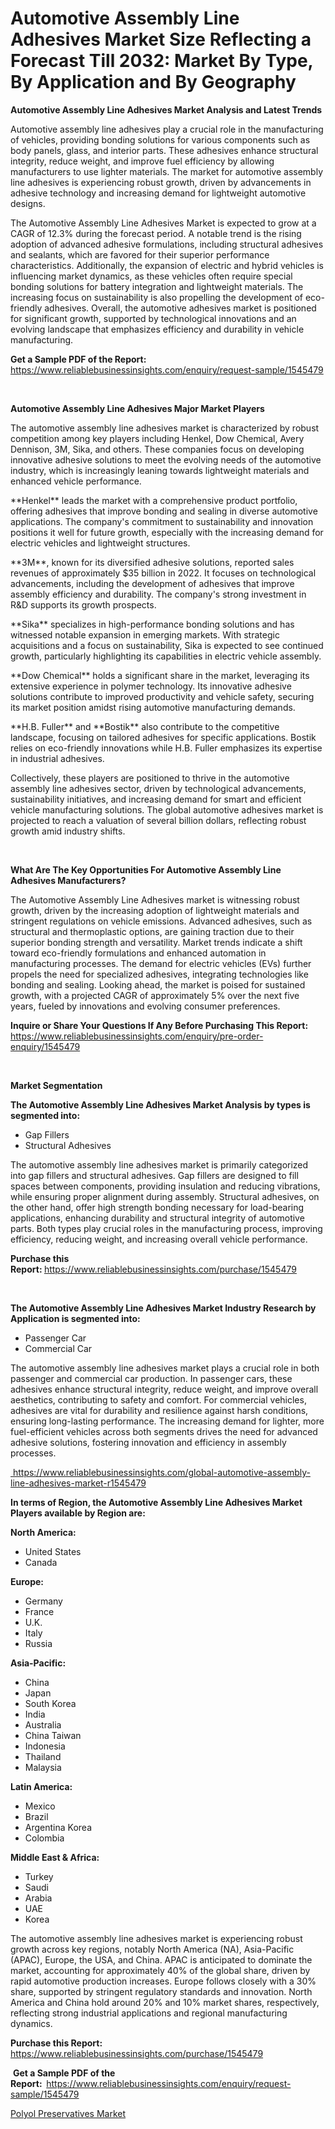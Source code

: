 <p><h1>Automotive Assembly Line Adhesives Market Size Reflecting a Forecast Till 2032: Market By Type, By Application and By Geography</h1></p><p><strong>Automotive Assembly Line Adhesives Market Analysis and Latest Trends</strong></p>
<p><p>Automotive assembly line adhesives play a crucial role in the manufacturing of vehicles, providing bonding solutions for various components such as body panels, glass, and interior parts. These adhesives enhance structural integrity, reduce weight, and improve fuel efficiency by allowing manufacturers to use lighter materials. The market for automotive assembly line adhesives is experiencing robust growth, driven by advancements in adhesive technology and increasing demand for lightweight automotive designs.</p><p>The Automotive Assembly Line Adhesives Market is expected to grow at a CAGR of 12.3% during the forecast period. A notable trend is the rising adoption of advanced adhesive formulations, including structural adhesives and sealants, which are favored for their superior performance characteristics. Additionally, the expansion of electric and hybrid vehicles is influencing market dynamics, as these vehicles often require special bonding solutions for battery integration and lightweight materials. The increasing focus on sustainability is also propelling the development of eco-friendly adhesives. Overall, the automotive adhesives market is positioned for significant growth, supported by technological innovations and an evolving landscape that emphasizes efficiency and durability in vehicle manufacturing.</p></p>
<p><strong>Get a Sample PDF of the Report:&nbsp;</strong> <a href="https://www.reliablebusinessinsights.com/enquiry/request-sample/1545479?utm_campaign=3288&utm_medium=2&utm_source=Github&utm_content=ia&utm_term=02042025&utm_id=automotive-assembly-line-adhesives">https://www.reliablebusinessinsights.com/enquiry/request-sample/1545479</a></p>
<p>&nbsp;</p>
<p><strong>Automotive Assembly Line Adhesives Major Market Players</strong></p>
<p><p>The automotive assembly line adhesives market is characterized by robust competition among key players including Henkel, Dow Chemical, Avery Dennison, 3M, Sika, and others. These companies focus on developing innovative adhesive solutions to meet the evolving needs of the automotive industry, which is increasingly leaning towards lightweight materials and enhanced vehicle performance.</p><p>**Henkel** leads the market with a comprehensive product portfolio, offering adhesives that improve bonding and sealing in diverse automotive applications. The company's commitment to sustainability and innovation positions it well for future growth, especially with the increasing demand for electric vehicles and lightweight structures.</p><p>**3M**, known for its diversified adhesive solutions, reported sales revenues of approximately $35 billion in 2022. It focuses on technological advancements, including the development of adhesives that improve assembly efficiency and durability. The company's strong investment in R&D supports its growth prospects.</p><p>**Sika** specializes in high-performance bonding solutions and has witnessed notable expansion in emerging markets. With strategic acquisitions and a focus on sustainability, Sika is expected to see continued growth, particularly highlighting its capabilities in electric vehicle assembly.</p><p>**Dow Chemical** holds a significant share in the market, leveraging its extensive experience in polymer technology. Its innovative adhesive solutions contribute to improved productivity and vehicle safety, securing its market position amidst rising automotive manufacturing demands. </p><p>**H.B. Fuller** and **Bostik** also contribute to the competitive landscape, focusing on tailored adhesives for specific applications. Bostik relies on eco-friendly innovations while H.B. Fuller emphasizes its expertise in industrial adhesives.</p><p>Collectively, these players are positioned to thrive in the automotive assembly line adhesives sector, driven by technological advancements, sustainability initiatives, and increasing demand for smart and efficient vehicle manufacturing solutions. The global automotive adhesives market is projected to reach a valuation of several billion dollars, reflecting robust growth amid industry shifts.</p></p>
<p>&nbsp;</p>
<p><strong>What Are The Key Opportunities For Automotive Assembly Line Adhesives Manufacturers?</strong></p>
<p><p>The Automotive Assembly Line Adhesives market is witnessing robust growth, driven by the increasing adoption of lightweight materials and stringent regulations on vehicle emissions. Advanced adhesives, such as structural and thermoplastic options, are gaining traction due to their superior bonding strength and versatility. Market trends indicate a shift toward eco-friendly formulations and enhanced automation in manufacturing processes. The demand for electric vehicles (EVs) further propels the need for specialized adhesives, integrating technologies like bonding and sealing. Looking ahead, the market is poised for sustained growth, with a projected CAGR of approximately 5% over the next five years, fueled by innovations and evolving consumer preferences.</p></p>
<p><strong>Inquire or Share Your Questions If Any Before Purchasing This Report:</strong> <a href="https://www.reliablebusinessinsights.com/enquiry/pre-order-enquiry/1545479?utm_campaign=3288&utm_medium=2&utm_source=Github&utm_content=ia&utm_term=02042025&utm_id=automotive-assembly-line-adhesives">https://www.reliablebusinessinsights.com/enquiry/pre-order-enquiry/1545479</a></p>
<p>&nbsp;</p>
<p><strong>Market Segmentation</strong></p>
<p><strong>The Automotive Assembly Line Adhesives Market Analysis by types is segmented into:</strong></p>
<p><ul><li>Gap Fillers</li><li>Structural Adhesives</li></ul></p>
<p><p>The automotive assembly line adhesives market is primarily categorized into gap fillers and structural adhesives. Gap fillers are designed to fill spaces between components, providing insulation and reducing vibrations, while ensuring proper alignment during assembly. Structural adhesives, on the other hand, offer high strength bonding necessary for load-bearing applications, enhancing durability and structural integrity of automotive parts. Both types play crucial roles in the manufacturing process, improving efficiency, reducing weight, and increasing overall vehicle performance.</p></p>
<p><strong>Purchase this Report:&nbsp;</strong><a href="https://www.reliablebusinessinsights.com/purchase/1545479?utm_campaign=3288&utm_medium=2&utm_source=Github&utm_content=ia&utm_term=02042025&utm_id=automotive-assembly-line-adhesives">https://www.reliablebusinessinsights.com/purchase/1545479</a></p>
<p>&nbsp;</p>
<p><strong>The Automotive Assembly Line Adhesives Market Industry Research by Application is segmented into:</strong></p>
<p><ul><li>Passenger Car</li><li>Commercial Car</li></ul></p>
<p><p>The automotive assembly line adhesives market plays a crucial role in both passenger and commercial car production. In passenger cars, these adhesives enhance structural integrity, reduce weight, and improve overall aesthetics, contributing to safety and comfort. For commercial vehicles, adhesives are vital for durability and resilience against harsh conditions, ensuring long-lasting performance. The increasing demand for lighter, more fuel-efficient vehicles across both segments drives the need for advanced adhesive solutions, fostering innovation and efficiency in assembly processes.</p></p>
<p><a href="https://www.reliablebusinessinsights.com/global-automotive-assembly-line-adhesives-market-r1545479?utm_campaign=3288&utm_medium=2&utm_source=Github&utm_content=ia&utm_term=02042025&utm_id=automotive-assembly-line-adhesives">&nbsp;https://www.reliablebusinessinsights.com/global-automotive-assembly-line-adhesives-market-r1545479</a></p>
<p><strong>In terms of Region, the Automotive Assembly Line Adhesives Market Players available by Region are:</strong></p>
<p>
    <p> <strong> North America: </strong>
        <ul>
            <li>United States</li>
            <li>Canada</li>
        </ul>
        </p> 
    <p> <strong> Europe: </strong>
        <ul>
            <li>Germany</li>
            <li>France</li>
            <li>U.K.</li>
            <li>Italy</li>
            <li>Russia</li>
        </ul>
        </p> 
    <p> <strong> Asia-Pacific: </strong>
        <ul>
            <li>China</li>
            <li>Japan</li>
            <li>South Korea</li>
            <li>India</li>
            <li>Australia</li>
            <li>China Taiwan</li>
            <li>Indonesia</li>
            <li>Thailand</li>
            <li>Malaysia</li>
        </ul>
        </p> 
    <p> <strong> Latin America: </strong>
        <ul>
            <li>Mexico</li>
            <li>Brazil</li>
            <li>Argentina Korea</li>
            <li>Colombia</li>
        </ul>
        </p> 
    <p> <strong> Middle East & Africa: </strong>
        <ul>
            <li>Turkey</li>
            <li>Saudi</li>
            <li>Arabia</li>
            <li>UAE</li>
            <li>Korea</li>
        </ul>
    </p>
    </p>
<p><p>The automotive assembly line adhesives market is experiencing robust growth across key regions, notably North America (NA), Asia-Pacific (APAC), Europe, the USA, and China. APAC is anticipated to dominate the market, accounting for approximately 40% of the global share, driven by rapid automotive production increases. Europe follows closely with a 30% share, supported by stringent regulatory standards and innovation. North America and China hold around 20% and 10% market shares, respectively, reflecting strong industrial applications and regional manufacturing dynamics.</p></p>
<p><strong>Purchase this Report: </strong><a href="https://www.reliablebusinessinsights.com/purchase/1545479?utm_campaign=3288&utm_medium=2&utm_source=Github&utm_content=ia&utm_term=02042025&utm_id=automotive-assembly-line-adhesives">https://www.reliablebusinessinsights.com/purchase/1545479</a></p>
<p>&nbsp;<strong>Get a Sample PDF of the Report:&nbsp;&nbsp;</strong><a href="https://www.reliablebusinessinsights.com/enquiry/request-sample/1545479?utm_campaign=3288&utm_medium=2&utm_source=Github&utm_content=ia&utm_term=02042025&utm_id=automotive-assembly-line-adhesives">https://www.reliablebusinessinsights.com/enquiry/request-sample/1545479</a></p>
<p><strong></strong></p>
<p><p><a href="https://github.com/geyangvayora/Market-Research-Report-List-1/blob/main/polyol-preservatives-market.md?utm_campaign=3288&utm_medium=2&utm_source=Github&utm_content=ia&utm_term=02042025&utm_id=automotive-assembly-line-adhesives">Polyol Preservatives Market</a></p></p>
